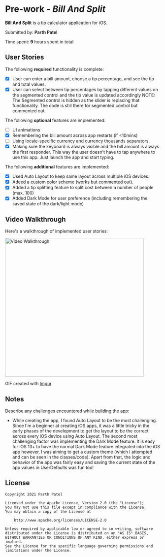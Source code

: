 # Pre-work - *Bill And Split*

**Bill And Split** is a tip calculator application for iOS.

Submitted by: **Parth Patel**

Time spent: **9** hours spent in total

## User Stories

The following **required** functionality is complete:

* [x] User can enter a bill amount, choose a tip percentage, and see the tip and total values.
* [x] User can select between tip percentages by tapping different values on the segmented control and the tip value is updated accordingly
NOTE: The Segmented control is hidden as the slider is replacing that functionality. The code is still there for segmented control but commented out.

The following **optional** features are implemented:

* [ ] UI animations
* [x] Remembering the bill amount across app restarts (if <10mins)
* [ ] Using locale-specific currency and currency thousands separators.
* [x] Making sure the keyboard is always visible and the bill amount is always the first responder. This way the user doesn't have to tap anywhere to use this app. Just launch the app and start typing.

The following **additional** features are implemented:

- [x] Used Auto Layout to keep same layout across multiple iOS devices.
- [x] Adeed a custom color scheme (works but commented out).
- [x] Added a tip splitting feature to split cost between a number of people (max. 100)
- [x] Added Dark Mode for user preference (including remembering the saved state of the dark/light mode)

## Video Walkthrough

Here's a walkthrough of implemented user stories:

<img src="/Bill_and_Split_iOS_App.gif?raw=true" title='Video Walkthrough' width='450' alt='Video Walkthrough' />

GIF created with [Imgur](https://imgur.com).

## Notes

Describe any challenges encountered while building the app:

- While creating the app, I found Auto Layout to be the most challenging. Since I'm a beginner at creating iOS apps, it was a little tricky in the early phases of the development
to get the layout to be the correct across every iOS device using Auto Layout. The second most challenging factor was implementing the Dark Mode feature. It is easy for iOS 13+
to have the normal Dark Mode feature integrated into the iOS app however, I was aiming to get a custom theme (which I attempted and can be seen in the classes/code).
Apart from that, the logic and behavior of the app was fairly easy and saving the current state of the app values in UserDefaults was fun too!

## License

    Copyright 2021 Parth Patel

    Licensed under the Apache License, Version 2.0 (the "License");
    you may not use this file except in compliance with the License.
    You may obtain a copy of the License at

        http://www.apache.org/licenses/LICENSE-2.0

    Unless required by applicable law or agreed to in writing, software
    distributed under the License is distributed on an "AS IS" BASIS,
    WITHOUT WARRANTIES OR CONDITIONS OF ANY KIND, either express or implied.
    See the License for the specific language governing permissions and
    limitations under the License.
